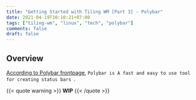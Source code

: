 ```yaml
---
title: "Getting Started with Tiling WM [Part 3] - Polybar"
date: 2021-04-19T10:10:21+07:00
tags: ["tiling-wm", "linux", "tech", "polybar"]
comments: false
draft: false
---
```


## Overview

[According to Polybar frontpage](https://polybar.github.io/), `Polybar is A fast and easy to use tool for creating status bars `.

{{< quote warning >}}
**WIP**
{{< /quote >}}
